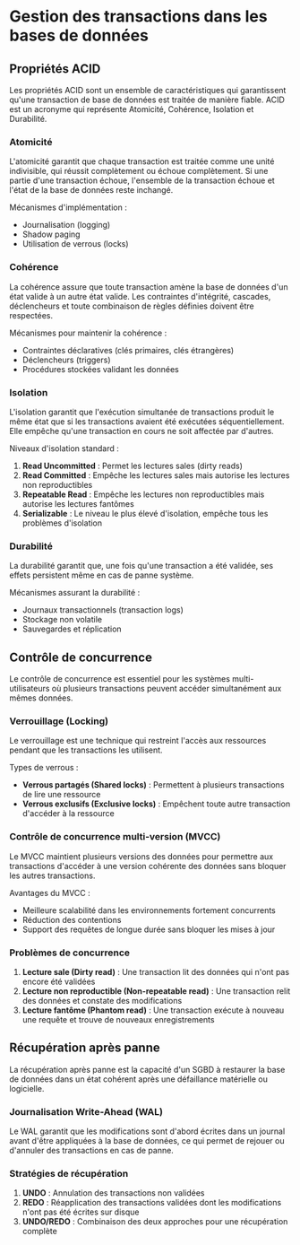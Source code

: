 # Gestion des transactions dans les bases de données

## Propriétés ACID

Les propriétés ACID sont un ensemble de caractéristiques qui garantissent qu'une transaction de base de données est traitée de manière fiable. ACID est un acronyme qui représente Atomicité, Cohérence, Isolation et Durabilité.

### Atomicité
L'atomicité garantit que chaque transaction est traitée comme une unité indivisible, qui réussit complètement ou échoue complètement. Si une partie d'une transaction échoue, l'ensemble de la transaction échoue et l'état de la base de données reste inchangé.

Mécanismes d'implémentation :
- Journalisation (logging)
- Shadow paging
- Utilisation de verrous (locks)

### Cohérence
La cohérence assure que toute transaction amène la base de données d'un état valide à un autre état valide. Les contraintes d'intégrité, cascades, déclencheurs et toute combinaison de règles définies doivent être respectées.

Mécanismes pour maintenir la cohérence :
- Contraintes déclaratives (clés primaires, clés étrangères)
- Déclencheurs (triggers)
- Procédures stockées validant les données

### Isolation
L'isolation garantit que l'exécution simultanée de transactions produit le même état que si les transactions avaient été exécutées séquentiellement. Elle empêche qu'une transaction en cours ne soit affectée par d'autres.

Niveaux d'isolation standard :
1. **Read Uncommitted** : Permet les lectures sales (dirty reads)
2. **Read Committed** : Empêche les lectures sales mais autorise les lectures non reproductibles
3. **Repeatable Read** : Empêche les lectures non reproductibles mais autorise les lectures fantômes
4. **Serializable** : Le niveau le plus élevé d'isolation, empêche tous les problèmes d'isolation

### Durabilité
La durabilité garantit que, une fois qu'une transaction a été validée, ses effets persistent même en cas de panne système.

Mécanismes assurant la durabilité :
- Journaux transactionnels (transaction logs)
- Stockage non volatile
- Sauvegardes et réplication

## Contrôle de concurrence

Le contrôle de concurrence est essentiel pour les systèmes multi-utilisateurs où plusieurs transactions peuvent accéder simultanément aux mêmes données.

### Verrouillage (Locking)
Le verrouillage est une technique qui restreint l'accès aux ressources pendant que les transactions les utilisent.

Types de verrous :
- **Verrous partagés (Shared locks)** : Permettent à plusieurs transactions de lire une ressource
- **Verrous exclusifs (Exclusive locks)** : Empêchent toute autre transaction d'accéder à la ressource

### Contrôle de concurrence multi-version (MVCC)
Le MVCC maintient plusieurs versions des données pour permettre aux transactions d'accéder à une version cohérente des données sans bloquer les autres transactions.

Avantages du MVCC :
- Meilleure scalabilité dans les environnements fortement concurrents
- Réduction des contentions
- Support des requêtes de longue durée sans bloquer les mises à jour

### Problèmes de concurrence
1. **Lecture sale (Dirty read)** : Une transaction lit des données qui n'ont pas encore été validées
2. **Lecture non reproductible (Non-repeatable read)** : Une transaction relit des données et constate des modifications
3. **Lecture fantôme (Phantom read)** : Une transaction exécute à nouveau une requête et trouve de nouveaux enregistrements

## Récupération après panne

La récupération après panne est la capacité d'un SGBD à restaurer la base de données dans un état cohérent après une défaillance matérielle ou logicielle.

### Journalisation Write-Ahead (WAL)
Le WAL garantit que les modifications sont d'abord écrites dans un journal avant d'être appliquées à la base de données, ce qui permet de rejouer ou d'annuler des transactions en cas de panne.

### Stratégies de récupération
1. **UNDO** : Annulation des transactions non validées
2. **REDO** : Réapplication des transactions validées dont les modifications n'ont pas été écrites sur disque
3. **UNDO/REDO** : Combinaison des deux approches pour une récupération complète 